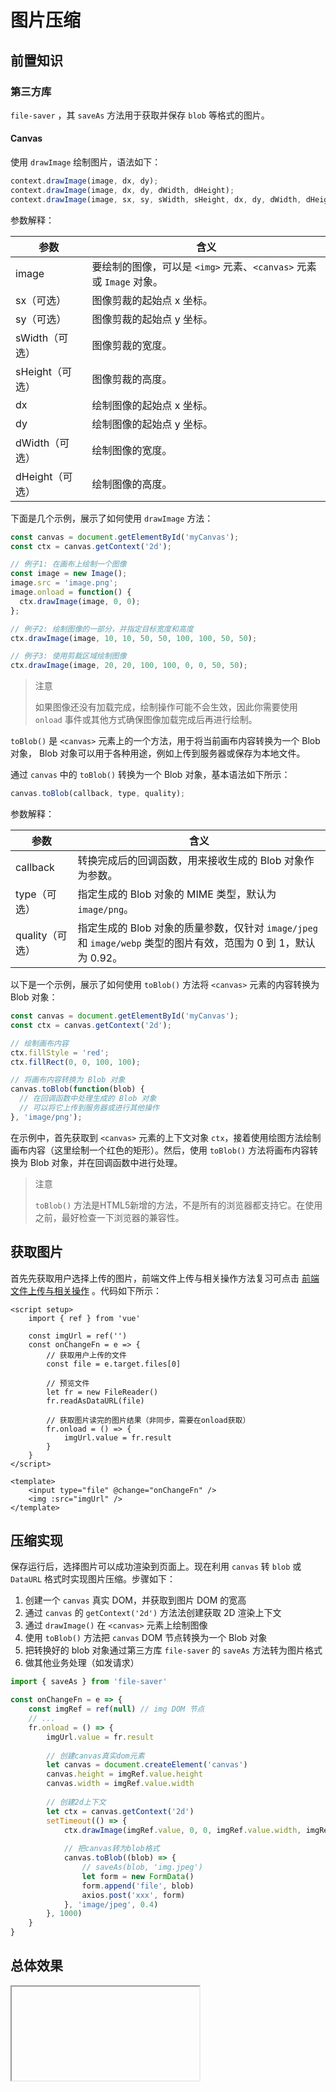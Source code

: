 # 图片压缩

## 前置知识

### 第三方库

`file-saver` ，其 `saveAs` 方法用于获取并保存 `blob` 等格式的图片。

#### Canvas

使用 `drawImage` 绘制图片，语法如下：

```js
context.drawImage(image, dx, dy);
context.drawImage(image, dx, dy, dWidth, dHeight);
context.drawImage(image, sx, sy, sWidth, sHeight, dx, dy, dWidth, dHeight);
```

参数解释：

| 参数            | 含义                                                         |
| --------------- | ------------------------------------------------------------ |
| image           | 要绘制的图像，可以是 `<img>` 元素、`<canvas>` 元素或 `Image` 对象。 |
| sx（可选）      | 图像剪裁的起始点 x 坐标。                                    |
| sy（可选）      | 图像剪裁的起始点 y 坐标。                                    |
| sWidth（可选）  | 图像剪裁的宽度。                                             |
| sHeight（可选） | 图像剪裁的高度。                                             |
| dx              | 绘制图像的起始点 x 坐标。                                    |
| dy              | 绘制图像的起始点 y 坐标。                                    |
| dWidth（可选）  | 绘制图像的宽度。                                             |
| dHeight（可选） | 绘制图像的高度。                                             |

下面是几个示例，展示了如何使用 `drawImage` 方法：

```js
const canvas = document.getElementById('myCanvas');
const ctx = canvas.getContext('2d');

// 例子1: 在画布上绘制一个图像
const image = new Image();
image.src = 'image.png';
image.onload = function() {
  ctx.drawImage(image, 0, 0);
};

// 例子2: 绘制图像的一部分，并指定目标宽度和高度
ctx.drawImage(image, 10, 10, 50, 50, 100, 100, 50, 50);

// 例子3: 使用剪裁区域绘制图像
ctx.drawImage(image, 20, 20, 100, 100, 0, 0, 50, 50);
```

> 注意
>
> 如果图像还没有加载完成，绘制操作可能不会生效，因此你需要使用 `onload` 事件或其他方式确保图像加载完成后再进行绘制。

`toBlob()` 是 `<canvas>` 元素上的一个方法，用于将当前画布内容转换为一个 Blob 对象， Blob 对象可以用于各种用途，例如上传到服务器或保存为本地文件。

通过 `canvas` 中的 `toBlob()` 转换为一个 Blob 对象，基本语法如下所示：

```js
canvas.toBlob(callback, type, quality);
```

参数解释：

| 参数            | 含义                                                         |
| --------------- | ------------------------------------------------------------ |
| callback        | 转换完成后的回调函数，用来接收生成的 Blob 对象作为参数。     |
| type（可选）    | 指定生成的 Blob 对象的 MIME 类型，默认为 `image/png`。       |
| quality（可选） | 指定生成的 Blob 对象的质量参数，仅针对 `image/jpeg` 和 `image/webp` 类型的图片有效，范围为 0 到 1，默认为 0.92。 |

以下是一个示例，展示了如何使用 `toBlob()` 方法将 `<canvas>` 元素的内容转换为 Blob 对象：

```js
const canvas = document.getElementById('myCanvas');
const ctx = canvas.getContext('2d');

// 绘制画布内容
ctx.fillStyle = 'red';
ctx.fillRect(0, 0, 100, 100);

// 将画布内容转换为 Blob 对象
canvas.toBlob(function(blob) {
  // 在回调函数中处理生成的 Blob 对象
  // 可以将它上传到服务器或进行其他操作
}, 'image/png');
```

在示例中，首先获取到 `<canvas>` 元素的上下文对象 `ctx`，接着使用绘图方法绘制画布内容（这里绘制一个红色的矩形）。然后，使用 `toBlob()` 方法将画布内容转换为 Blob 对象，并在回调函数中进行处理。

> 注意
>
> `toBlob()` 方法是HTML5新增的方法，不是所有的浏览器都支持它。在使用之前，最好检查一下浏览器的兼容性。

## 获取图片

首先先获取用户选择上传的图片，前端文件上传与相关操作方法复习可点击 [前端文件上传与相关操作](/learn/study/operate/功能操作与实现/前端文件上传与相关操作) 。代码如下所示：

```vue
<script setup>
    import { ref } from 'vue'
    
    const imgUrl = ref('')
    const onChangeFn = e => {
        // 获取用户上传的文件
        const file = e.target.files[0]
        
        // 预览文件
        let fr = new FileReader()
        fr.readAsDataURL(file)
        
        // 获取图片读完的图片结果（非同步，需要在onload获取）
        fr.onload = () => {
            imgUrl.value = fr.result
        }
    }
</script>

<template>
	<input type="file" @change="onChangeFn" />
	<img :src="imgUrl" />
</template>
```

## 压缩实现

保存运行后，选择图片可以成功渲染到页面上。现在利用 `canvas` 转 `blob` 或 `DataURL` 格式时实现图片压缩。步骤如下：

1. 创建一个 `canvas` 真实 DOM，并获取到图片 DOM 的宽高
2. 通过 `canvas` 的 `getContext('2d')` 方法法创建获取 2D  渲染上下文
3. 通过 `drawImage()` 在 `<canvas>` 元素上绘制图像
4. 使用 `toBlob()` 方法把 `canvas` DOM 节点转换为一个 Blob 对象
5. 把转换好的 blob 对象通过第三方库 `file-saver` 的 `saveAs` 方法转为图片格式
6. 做其他业务处理（如发请求）

```js
import { saveAs } from 'file-saver'

const onChangeFn = e => {
    const imgRef = ref(null) // img DOM 节点
    // ...
    fr.onload = () => {
        imgUrl.value = fr.result
        
        // 创建canvas真实dom元素
        let canvas = document.createElement('canvas')
        canvas.height = imgRef.value.height
        canvas.width = imgRef.value.width
            
        // 创建2d上下文
        let ctx = canvas.getContext('2d')
        setTimeout(() => {
            ctx.drawImage(imgRef.value, 0, 0, imgRef.value.width, imgRef.value.height)
            
            // 把canvas转为blob格式
            canvas.toBlob((blob) => {
                // saveAs(blob, 'img.jpeg')
                let form = new FormData()
                form.append('file', blob)
                axios.post('xxx', form)
            }, 'image/jpeg', 0.4)
        }, 1000)
    }
}
```


## 总体效果
<Iframe url="https://duyidao.github.io/blogweb/#/info/canvas/compress" />